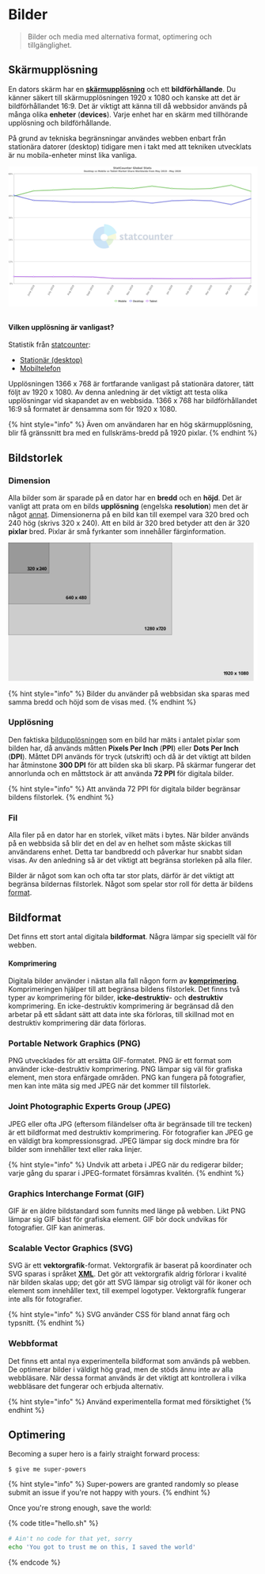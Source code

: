 # Bilder

> Bilder och media med alternativa format, optimering och tillgänglighet.

## Skärmupplösning

En dators skärm har en [**skärmupplösning**](https://sv.wikipedia.org/wiki/Sk%C3%A4rmuppl%C3%B6sning) och ett **bildförhållande**. Du känner säkert till skärmupplösningen 1920 x 1080 och kanske att det är bildförhållandet 16:9. Det är viktigt att känna till då webbsidor används på många olika **enheter** \(**devices**\). Varje enhet har en skärm med tillhörande upplösning och bildförhållande.

På grund av tekniska begränsningar användes webben enbart från stationära datorer \(desktop\) tidigare men i takt med att tekniken utvecklats är nu mobila-enheter minst lika vanliga.

![Mobila-enheter har st&#xF6;rst marknadsandel enligt statcounter](../.gitbook/assets/statcounter-comparison-ww-monthly-201905-202005.png)

## 

#### Vilken upplösning är vanligast?

Statistik från [statcounter](https://gs.statcounter.com/):

* [Stationär \(desktop\)](https://gs.statcounter.com/screen-resolution-stats/desktop/worldwide)
* [Mobiltelefon](https://gs.statcounter.com/screen-resolution-stats/mobile/worldwide)

Upplösningen 1366 x 768 är fortfarande vanligast på stationära datorer, tätt följt av 1920 x 1080. Av denna anledning är det viktigt att testa olika upplösningar vid skapandet av en webbsida. 1366 x 768 har bildförhållandet 16:9 så formatet är densamma som för 1920 x 1080.

{% hint style="info" %}
Även om användaren har en hög skärmupplösning, blir få gränssnitt bra med en fullskräms-bredd på 1920 pixlar.
{% endhint %}

## Bildstorlek

### Dimension

Alla bilder som är sparade på en dator har en **bredd** och en **höjd**. Det är vanligt att prata om en bilds **upplösning** \(engelska **resolution**\) men det är något [annat](bilder.md#upploesning). Dimensionerna på en bild kan till exempel vara 320 bred och 240 hög \(skrivs 320 x 240\). Att en bild är 320 bred betyder att den är 320 **pixlar** bred. Pixlar är små fyrkanter som innehåller färginformation.

![Bild-dimensioner och dess storleks-relation](../.gitbook/assets/size-relation.svg)

{% hint style="info" %}
Bilder du använder på webbsidan ska sparas med samma bredd och höjd som de visas med.
{% endhint %}

### Upplösning

Den faktiska [bildupplösningen](https://sv.wikipedia.org/wiki/Bilduppl%C3%B6sning) som en bild har mäts i antalet pixlar som bilden har, då används måtten **Pixels Per Inch** \(**PPI**\) eller **Dots Per Inch** \(**DPI**\). Måttet DPI används för tryck \(utskrift\) och då är det viktigt att bilden har åtminstone **300 DPI** för att bilden ska bli skarp. På skärmar fungerar det annorlunda och en måttstock är att använda **72 PPI** för digitala bilder.

{% hint style="info" %}
Att använda 72 PPI för digitala bilder begränsar bildens filstorlek.
{% endhint %}

### Fil

Alla filer på en dator har en storlek, vilket mäts i bytes. När bilder används på en webbsida så blir det en del av en helhet som måste skickas till användarens enhet. Detta tar bandbredd och påverkar hur snabbt sidan visas. Av den anledning så är det viktigt att begränsa storleken på alla filer.

Bilder är något som kan och ofta tar stor plats, därför är det viktigt att begränsa bildernas filstorlek. Något som spelar stor roll för detta är bildens [format](bilder.md#bildformat).

## Bildformat

Det finns ett stort antal digitala **bildformat**. Några lämpar sig speciellt väl för webben.

#### Komprimering

Digitala bilder använder i nästan alla fall någon form av [**komprimering**](https://sv.wikipedia.org/wiki/Datakompression). Komprimeringen hjälper till att begränsa bildens filstorlek. Det finns två typer av komprimering för bilder, **icke-destruktiv**- och **destruktiv** komprimering. En icke-destruktiv komprimering är begränsad då den arbetar på ett sådant sätt att data inte ska förloras, till skillnad mot en destruktiv komprimering där data förloras.

### Portable Network Graphics \(PNG\)

PNG utvecklades för att ersätta GIF-formatet. PNG är ett format som använder icke-destruktiv komprimering. PNG lämpar sig väl för grafiska element, men stora enfärgade områden. PNG kan fungera på fotografier, men kan inte mäta sig med JPEG när det kommer till filstorlek.

### Joint Photographic Experts Group \(JPEG\)

JPEG eller ofta JPG \(eftersom filändelser ofta är begränsade till tre tecken\) är ett bildformat med destruktiv komprimering. För fotografier kan JPEG ge en väldigt bra kompressionsgrad. JPEG lämpar sig dock mindre bra för bilder som innehåller text eller raka linjer.

{% hint style="info" %}
Undvik att arbeta i JPEG när du redigerar bilder; varje gång du sparar i JPEG-formatet försämras kvalitén.
{% endhint %}

### Graphics Interchange Format \(GIF\)

GIF är en äldre bildstandard som funnits med länge på webben. Likt PNG lämpar sig GIF bäst för grafiska element. GIF bör dock undvikas för fotografier. GIF kan animeras.

### Scalable Vector Graphics \(SVG\)

SVG är ett **vektorgrafik**-format. Vektorgrafik är baserat på koordinater och SVG sparas i språket [**XML**](https://sv.wikipedia.org/wiki/XML). Det gör att vektorgrafik aldrig förlorar i kvalité när bilden skalas upp; det gör att SVG lämpar sig otroligt väl för ikoner och element som innehåller text, till exempel logotyper. Vektorgrafik fungerar inte alls för fotografier.

{% hint style="info" %}
SVG använder CSS för bland annat färg och typsnitt.
{% endhint %}

### Webbformat

Det finns ett antal nya experimentella bildformat som används på webben. De optimerar bilder i väldigt hög grad, men de stöds ännu inte av alla webbläsare. När dessa format används är det viktigt att kontrollera i vilka webbläsare det fungerar och erbjuda alternativ.

{% hint style="info" %}
Använd experimentella format med försiktighet
{% endhint %}

## Optimering

Becoming a super hero is a fairly straight forward process:

```
$ give me super-powers
```

{% hint style="info" %}
 Super-powers are granted randomly so please submit an issue if you're not happy with yours.
{% endhint %}

Once you're strong enough, save the world:

{% code title="hello.sh" %}
```bash
# Ain't no code for that yet, sorry
echo 'You got to trust me on this, I saved the world'
```
{% endcode %}



